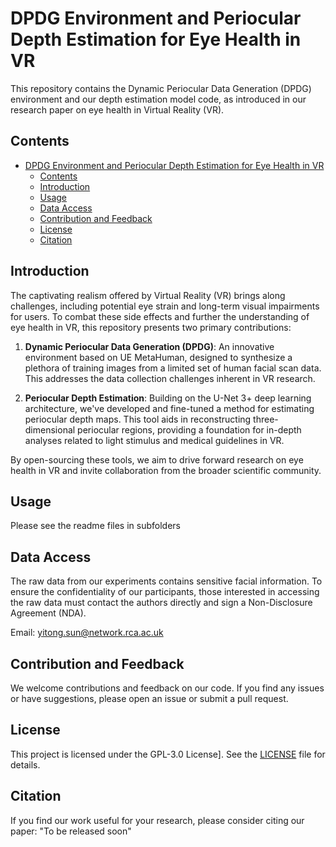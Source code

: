 # DPDG Environment and Periocular Depth Estimation for Eye Health in VR

This repository contains the Dynamic Periocular Data Generation (DPDG) environment and our depth estimation model code, as introduced in our research paper on eye health in Virtual Reality (VR).

## Contents

- [DPDG Environment and Periocular Depth Estimation for Eye Health in VR](#dpdg-environment-and-periocular-depth-estimation-for-eye-health-in-vr)
  - [Contents](#contents)
  - [Introduction](#introduction)
  - [Usage](#usage)
  - [Data Access](#data-access)
  - [Contribution and Feedback](#contribution-and-feedback)
  - [License](#license)
  - [Citation](#citation)

## Introduction

The captivating realism offered by Virtual Reality (VR) brings along challenges, including potential eye strain and long-term visual impairments for users. To combat these side effects and further the understanding of eye health in VR, this repository presents two primary contributions:

1. **Dynamic Periocular Data Generation (DPDG)**: An innovative environment based on UE MetaHuman, designed to synthesize a plethora of training images from a limited set of human facial scan data. This addresses the data collection challenges inherent in VR research.
   
2. **Periocular Depth Estimation**: Building on the U-Net 3+ deep learning architecture, we've developed and fine-tuned a method for estimating periocular depth maps. This tool aids in reconstructing three-dimensional periocular regions, providing a foundation for in-depth analyses related to light stimulus and medical guidelines in VR.

By open-sourcing these tools, we aim to drive forward research on eye health in VR and invite collaboration from the broader scientific community.


## Usage

Please see the readme files in subfolders

## Data Access

The raw data from our experiments contains sensitive facial information. To ensure the confidentiality of our participants, those interested in accessing the raw data must contact the authors directly and sign a Non-Disclosure Agreement (NDA). 

Email: yitong.sun@network.rca.ac.uk

## Contribution and Feedback

We welcome contributions and feedback on our code. If you find any issues or have suggestions, please open an issue or submit a pull request.

## License

This project is licensed under the GPL-3.0 License]. See the [LICENSE](LICENSE) file for details.

## Citation

If you find our work useful for your research, please consider citing our paper:
"To be released soon"